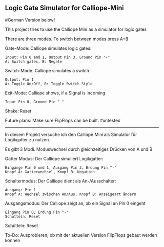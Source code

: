 ## Logic Gate Simulator for Calliope-Mini
#German Version below! 

This project tries to use the Calliope Mini as a simulator for logic gates

There are three modes. To switch between modes press A+B

Gate-Mode: Calliope simulates logic gates:

    Input: Pin 0 and 1, Output Pin 3, Ground Pin "-"
    A: Switch gates, B: Negate

Switch-Mode: Calliope simulates a switch

    Output: Pin 1
    A: Toggle On/Off, B: Toggle Switch Style

Exit-Mode: Calliope shows, if a Signal is incoming

    Input Pin 0, Ground Pin "-"

Shake: Reset

Future plans: Make sure FlipFlops can be built. #untested

---

In diesem Projekt versuche ich den Calliope Mini als Simulator für Logikgatter zu nutzen.

Es gibt 3 Modi. Moduswechsel durch gleichzeitiges Drücken von A und B

Gatter Modus: Der Calliope simuliert Logikgatter:

    Eingänge Pin 0 und 1, Ausgang Pin 3, Erdung Pin "-"
    Knopf A: Gatterwechsel, Knopf B: Negation

Schaltermodus: Der Calliope dient als An-/Ausschalter:

    Ausgang: Pin 1
    Knopf A: Wechsel zwischen An/Aus, Knopf B: Anzeigeart ändern

Ausgangsmodus: Der Calliope zeigt an, ob ein Signal an Pin 0 eingeht

    Eingang Pin 0, Erdung Pin "-"
    Schütteln: Reset
    
Schütteln: Reset

To-Do: Ausprobieren, ob mit der aktuellen Version FlipFlops gebaut werden können
